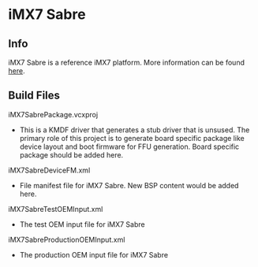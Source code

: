 iMX7 Sabre
==============

## Info

iMX7 Sabre is a reference iMX7 platform. More information can be found [here](https://www.nxp.com/support/developer-resources/hardware-development-tools/sabre-development-system/sabre-board-for-smart-devices-based-on-the-i.mx-7dual-applications-processors:MCIMX7SABRE).


## Build Files

iMX7SabrePackage.vcxproj
  - This is a KMDF driver that generates a stub driver that is unsused. The primary role of this project is to generate board specific package like device layout and boot firmware for FFU generation. Board specific package should be added here.

iMX7SabreDeviceFM.xml
  - File manifest file for iMX7 Sabre. New BSP content would be added here.

iMX7SabreTestOEMInput.xml
  - The test OEM input file for iMX7 Sabre

iMX7SabreProductionOEMInput.xml
  - The production OEM input file for iMX7 Sabre
